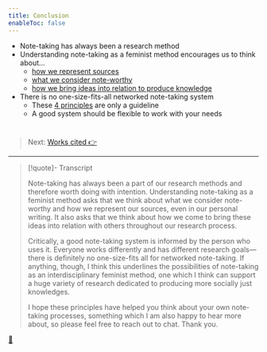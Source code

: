 ```yaml
---
title: Conclusion
enableToc: false
---
```


* Note-taking has always been a research method
* Understanding note-taking as a feminist method encourages us to think about…
  * [how we represent sources](Note-taking%20is%20rarely%20considered%20a%20method.md)
  * [what we consider note-worthy](Feminist%20concerns%20with%20representation.md)
  * [how we bring ideas into relation to produce knowledge](Information%20organization%20shapes%20knowledge%20production.md)
* There is no one-size-fits-all networked note-taking system
  * These [4 principles](4%20Principles%20of%20a%20feminist%20networked%20note-taking%20system.md) are only a guideline
  * A good system should be flexible to work with your needs

# 

 > 
 > Next: [Works cited  👉](Works%20cited.md)

---

 > 
 > \[!quote\]- Transcript
 > 
 > Note-taking has always been a part of our research methods and therefore worth doing with intention. Understanding note-taking as a feminist method asks that we think about what we consider note-worthy and how we represent our sources, even in our personal writing. It also asks that we think about how we come to bring these ideas into relation with others throughout our research process.
 > 
 > Critically, a good note-taking system is informed by the person who uses it. Everyone works differently and has different research goals—there is definitely no one-size-fits all for networked note-taking. If anything, though, I think this underlines the possibilities of note-taking as an interdisciplinary feminist method, one which I think can support a huge variety of research dedicated to producing more socially just knowledges.
 > 
 > I hope these principles have helped you think about your own note-taking processes, something which I am also happy to hear more about, so please feel free to reach out to chat. Thank you.

[📖](Paper%20Conclusion.md)
